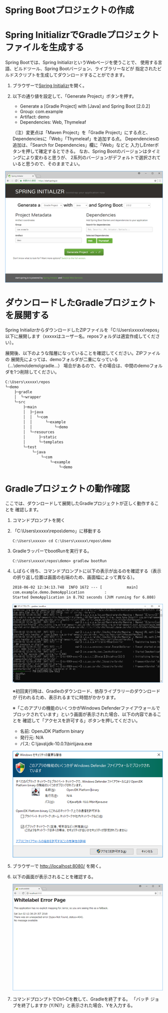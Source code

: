 # Spring Bootプロジェクトの作成

# Spring InitializrでGradleプロジェクトファイルを生成する

Spring Bootでは、Spring InitializrというWebページを使うことで、
使用する言語、ビルドツール、Spring Bootバージョン、ライブラリーなどが
指定されたビルドスクリプトを生成してダウンロードすることができます。

1. ブラウザーで[Spring Initializr](https://start.spring.io/)を開く。
1. 以下の通り値を設定して、「Generate Project」ボタンを押す。
   - Generate a [Gradle Project] with [Java] and Spring Boot [2.0.2]
   - Group: com.example
   - Artifact: demo
   - Dependencies: Web, Thymeleaf
   
   （注）変更点は「Maven Project」を「Gradle Project」にする点と、
   Dependenciesに「Web」「Thymeleaf」を追加する点。
   Dependenciesの追加は、「Search for Dependencies」欄に「Web」などと
   入力しEnterボタンを押して確定するとできる。
   なお、Spring Bootのバージョンはタイミングにより変わると思うが、
   2系列のバージョンがデフォルトで選択されていると思うので、そのままでよい。
   
![Spring Initializr](../images/spring_initializr.png)

# ダウンロードしたGradleプロジェクトを展開する

Spring InitializrからダウンロードしたZIPファイルを「C:\Users\xxxxx\repos」
以下に展開します（xxxxxはユーザー名。reposフォルダは適宜作成してください）。

展開後、以下のような階層になっていることを確認してください。ZIPファイルの
展開先によっては、demoフォルダが二重になっている（...\demo\demo\gradle\...）
場合があるので、その場合は、中間のdemoフォルダを1つ削除してください。

```
C:\Users\xxxxx\repos
└─demo
    ├─gradle
    │  └─wrapper
    └─src
        ├─main
        │  ├─java
        │  │  └─com
        │  │      └─example
        │  │          └─demo
        │  └─resources
        │      ├─static
        │      └─templates
        └─test
            └─java
                └─com
                    └─example
                        └─demo
```

# Gradleプロジェクトの動作確認

ここでは、ダウンロードして展開したGradleプロジェクトが正しく動作することを
確認します。

1. コマンドプロンプトを開く
1. 「C:\Users\xxxxx\repos\demo」に移動する

    ```
    C:\Users\xxxxx> cd C:\Users\xxxxx\repos\demo
    ```

1. GradleラッパーでbootRunを実行する。

    ```
    C:\Users\xxxxx\repos\demo> gradlew bootRun
    ```

1. しばらく待ち、コマンドプロンプトに以下の表示が出るのを確認する（表示の折り返し位置は画面の右端のため、画面幅によって異なる）。

    ```
    2018-06-02 12:34:13.748  INFO 1672 --- [           main] com.example.demo.DemoApplication         : 
    Started DemoApplication in 8.792 seconds (JVM running for 6.808)
    ```

    ![bootRun command prompt](../images/bootrun_cmd.png)
    
    ※初回実行時は、Gradleのダウンロード、依存ライブラリーのダウンロードが
    行われるため、表示れるまでに時間がかかります。
    
    ※「このアプリの機能のいくつかがWindows Defenderファイアウォールで
    ブロックされています」という画面が表示された場合、以下の内容であることを
    確認して「アクセスを許可する」ボタンを押してください。
    
    - 名前: OpenJDK Platform binary
    - 発行元: N/A
    - パス: C:\java\jdk-10.0.1\bin\java.exe
    
    ![Windows Defender](../images/win_defender_java.png)

1. ブラウザーで [http://localhost:8080/](http://localhost:8080/) を開く。

1. 以下の画面が表示されることを確認する。

    ![Whitelabel Error Page](../images/whitelabel_error_page.png)

1. コマンドプロンプトでCtrl-Cを教して、Gradleを終了する。
「バッチ ジョブを終了しますか (Y/N)?」と表示された場合、Yを入力する。

